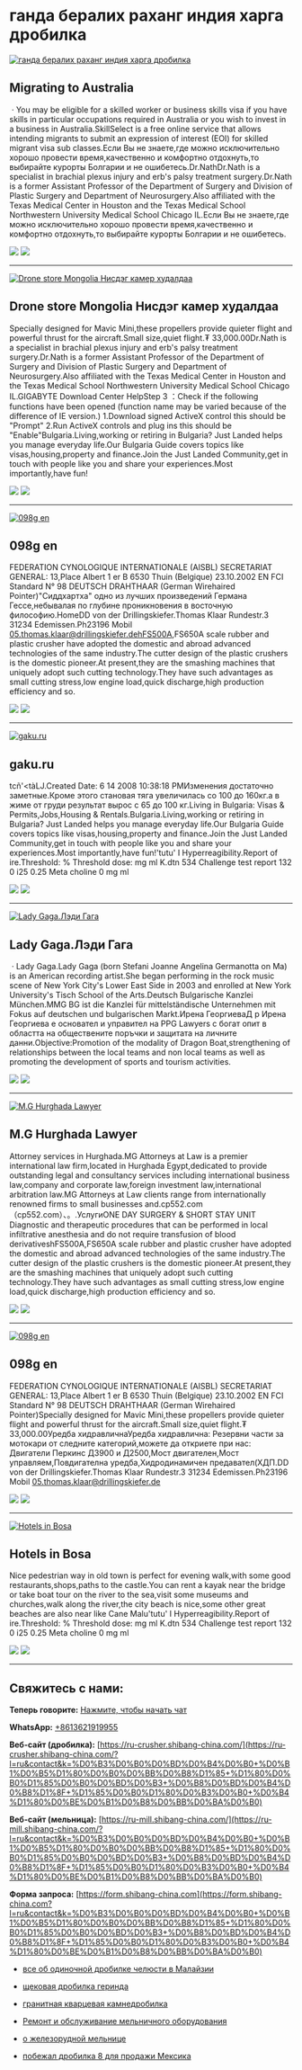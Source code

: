 # ганда бералих раханг индия харга дробилка

<a href="https://swt.shibang-china.com/?l=ru&img&k=%D0%B3%D0%B0%D0%BD%D0%B4%D0%B0+%D0%B1%D0%B5%D1%80%D0%B0%D0%BB%D0%B8%D1%85+%D1%80%D0%B0%D1%85%D0%B0%D0%BD%D0%B3+%D0%B8%D0%BD%D0%B4%D0%B8%D1%8F+%D1%85%D0%B0%D1%80%D0%B3%D0%B0+%D0%B4%D1%80%D0%BE%D0%B1%D0%B8%D0%BB%D0%BA%D0%B0" target="_blank">![ганда бералих раханг индия харга дробилка](http://static.shibang-china.com/all-800x300/837.jpg)</a>

## Migrating to Australia
&nbsp;&#0183;&#32;You may be eligible for a skilled worker or business skills visa if you have skills in particular occupations required in Australia or you wish to invest in a business in Australia.SkillSelect is a free online service that allows intending migrants to submit an expression of interest (EOI) for skilled migrant visa sub classes.Если Вы не знаете,где можно исключительно хорошо провести время,качественно и комфортно отдохнуть,то выбирайте курорты Болгарии и не ошибетесь.Dr.NathDr.Nath is a specialist in brachial plexus injury and erb's palsy treatment surgery.Dr.Nath is a former Assistant Professor of the Department of Surgery and Division of Plastic Surgery and Department of Neurosurgery.Also affiliated with the Texas Medical Center in Houston and the Texas Medical School Northwestern University Medical School Chicago IL.Если Вы не знаете,где можно исключительно хорошо провести время,качественно и комфортно отдохнуть,то выбирайте курорты Болгарии и не ошибетесь.


<a href="https://whatsapp.shibangsoft.com/WhatsApp.php" target="_blank" title="WhatsApp">![](http://static.shibang-china.com/icon/whatsapp.png)</a> <a href="https://swt.shibang-china.com/?l=ru&icon&k=%D0%B3%D0%B0%D0%BD%D0%B4%D0%B0+%D0%B1%D0%B5%D1%80%D0%B0%D0%BB%D0%B8%D1%85+%D1%80%D0%B0%D1%85%D0%B0%D0%BD%D0%B3+%D0%B8%D0%BD%D0%B4%D0%B8%D1%8F+%D1%85%D0%B0%D1%80%D0%B3%D0%B0+%D0%B4%D1%80%D0%BE%D0%B1%D0%B8%D0%BB%D0%BA%D0%B0" target="_blank">![](http://static.shibang-china.com/icon/chat-ru.png)</a>

---

<a href="https://swt.shibang-china.com/?l=ru&img&k=%D0%B3%D0%B0%D0%BD%D0%B4%D0%B0+%D0%B1%D0%B5%D1%80%D0%B0%D0%BB%D0%B8%D1%85+%D1%80%D0%B0%D1%85%D0%B0%D0%BD%D0%B3+%D0%B8%D0%BD%D0%B4%D0%B8%D1%8F+%D1%85%D0%B0%D1%80%D0%B3%D0%B0+%D0%B4%D1%80%D0%BE%D0%B1%D0%B8%D0%BB%D0%BA%D0%B0" target="_blank">![Drone store Mongolia Нисдэг камер худалдаа](http://static.shibang-china.com/all-800x300/1213.jpg)</a>

## Drone store Mongolia Нисдэг камер худалдаа
Specially designed for Mavic Mini,these propellers provide quieter flight and powerful thrust for the aircraft.Small size,quiet flight.₮ 33,000.00Dr.Nath is a specialist in brachial plexus injury and erb's palsy treatment surgery.Dr.Nath is a former Assistant Professor of the Department of Surgery and Division of Plastic Surgery and Department of Neurosurgery.Also affiliated with the Texas Medical Center in Houston and the Texas Medical School Northwestern University Medical School Chicago IL.GIGABYTE Download Center HelpStep 3 ：Check if the following functions have been opened (function name may be varied because of the difference of IE version.) 1.Download signed ActiveX control this should be &quot;Prompt&quot; 2.Run ActiveX controls and plug ins this should be &quot;Enable&quot;Bulgaria.Living,working or retiring in Bulgaria? Just Landed helps you manage everyday life.Our Bulgaria Guide covers topics like visas,housing,property and finance.Join the Just Landed Community,get in touch with people like you and share your experiences.Most importantly,have fun!


<a href="https://whatsapp.shibangsoft.com/WhatsApp.php" target="_blank" title="WhatsApp">![](http://static.shibang-china.com/icon/whatsapp.png)</a> <a href="https://swt.shibang-china.com/?l=ru&icon&k=%D0%B3%D0%B0%D0%BD%D0%B4%D0%B0+%D0%B1%D0%B5%D1%80%D0%B0%D0%BB%D0%B8%D1%85+%D1%80%D0%B0%D1%85%D0%B0%D0%BD%D0%B3+%D0%B8%D0%BD%D0%B4%D0%B8%D1%8F+%D1%85%D0%B0%D1%80%D0%B3%D0%B0+%D0%B4%D1%80%D0%BE%D0%B1%D0%B8%D0%BB%D0%BA%D0%B0" target="_blank">![](http://static.shibang-china.com/icon/chat-ru.png)</a>

---

<a href="https://swt.shibang-china.com/?l=ru&img&k=%D0%B3%D0%B0%D0%BD%D0%B4%D0%B0+%D0%B1%D0%B5%D1%80%D0%B0%D0%BB%D0%B8%D1%85+%D1%80%D0%B0%D1%85%D0%B0%D0%BD%D0%B3+%D0%B8%D0%BD%D0%B4%D0%B8%D1%8F+%D1%85%D0%B0%D1%80%D0%B3%D0%B0+%D0%B4%D1%80%D0%BE%D0%B1%D0%B8%D0%BB%D0%BA%D0%B0" target="_blank">![098g en](http://static.shibang-china.com/all-800x300/1106.jpg)</a>

## 098g en
FEDERATION CYNOLOGIQUE INTERNATIONALE (AISBL) SECRETARIAT GENERAL: 13,Place Albert 1 er B 6530 Thuin (Belgique) 23.10.2002 EN FCI Standard N&#176; 98 DEUTSCH DRAHTHAAR (German Wirehaired Pointer)&quot;Сиддхартха&quot; одно из лучших произведений Германа Гессе,небывалая по глубине проникновения в восточную философию.HomeDD von der Drillingskiefer.Thomas Klaar Rundestr.3 31234 Edemissen.Ph23196 Mobil 05.thomas.klaar@drillingskiefer.dehFS500A,FS650A scale rubber and plastic crusher have adopted the domestic and abroad advanced technologies of the same industry.The cutter design of the plastic crushers is the domestic pioneer.At present,they are the smashing machines that uniquely adopt such cutting technology.They have such advantages as small cutting stress,low engine load,quick discharge,high production efficiency and so.


<a href="https://whatsapp.shibangsoft.com/WhatsApp.php" target="_blank" title="WhatsApp">![](http://static.shibang-china.com/icon/whatsapp.png)</a> <a href="https://swt.shibang-china.com/?l=ru&icon&k=%D0%B3%D0%B0%D0%BD%D0%B4%D0%B0+%D0%B1%D0%B5%D1%80%D0%B0%D0%BB%D0%B8%D1%85+%D1%80%D0%B0%D1%85%D0%B0%D0%BD%D0%B3+%D0%B8%D0%BD%D0%B4%D0%B8%D1%8F+%D1%85%D0%B0%D1%80%D0%B3%D0%B0+%D0%B4%D1%80%D0%BE%D0%B1%D0%B8%D0%BB%D0%BA%D0%B0" target="_blank">![](http://static.shibang-china.com/icon/chat-ru.png)</a>

---

<a href="https://swt.shibang-china.com/?l=ru&img&k=%D0%B3%D0%B0%D0%BD%D0%B4%D0%B0+%D0%B1%D0%B5%D1%80%D0%B0%D0%BB%D0%B8%D1%85+%D1%80%D0%B0%D1%85%D0%B0%D0%BD%D0%B3+%D0%B8%D0%BD%D0%B4%D0%B8%D1%8F+%D1%85%D0%B0%D1%80%D0%B3%D0%B0+%D0%B4%D1%80%D0%BE%D0%B1%D0%B8%D0%BB%D0%BA%D0%B0" target="_blank">![gaku.ru](http://static.shibang-china.com/all-800x300/232.jpg)</a>

## gaku.ru
tc&#241;'&lt;t&#224;LJ.Created Date: 6 14 2008 10:38:18 PMИзменения достаточно заметные.Кроме этого становая тяга увеличилась со 100 до 160кг.а в жиме от груди результат вырос с 65 до 100 кг.Living in Bulgaria: Visas &amp; Permits,Jobs,Housing &amp; Rentals.Bulgaria.Living,working or retiring in Bulgaria? Just Landed helps you manage everyday life.Our Bulgaria Guide covers topics like visas,housing,property and finance.Join the Just Landed Community,get in touch with people like you and share your experiences.Most importantly,have fun!'tutu' I Hyperreagibility.Report of ire.Threshold: % Threshold dose: mg ml K.dtn 534 Challenge test report 132 0 i25 0.25 Meta choline 0 mg ml


<a href="https://whatsapp.shibangsoft.com/WhatsApp.php" target="_blank" title="WhatsApp">![](http://static.shibang-china.com/icon/whatsapp.png)</a> <a href="https://swt.shibang-china.com/?l=ru&icon&k=%D0%B3%D0%B0%D0%BD%D0%B4%D0%B0+%D0%B1%D0%B5%D1%80%D0%B0%D0%BB%D0%B8%D1%85+%D1%80%D0%B0%D1%85%D0%B0%D0%BD%D0%B3+%D0%B8%D0%BD%D0%B4%D0%B8%D1%8F+%D1%85%D0%B0%D1%80%D0%B3%D0%B0+%D0%B4%D1%80%D0%BE%D0%B1%D0%B8%D0%BB%D0%BA%D0%B0" target="_blank">![](http://static.shibang-china.com/icon/chat-ru.png)</a>

---

<a href="https://swt.shibang-china.com/?l=ru&img&k=%D0%B3%D0%B0%D0%BD%D0%B4%D0%B0+%D0%B1%D0%B5%D1%80%D0%B0%D0%BB%D0%B8%D1%85+%D1%80%D0%B0%D1%85%D0%B0%D0%BD%D0%B3+%D0%B8%D0%BD%D0%B4%D0%B8%D1%8F+%D1%85%D0%B0%D1%80%D0%B3%D0%B0+%D0%B4%D1%80%D0%BE%D0%B1%D0%B8%D0%BB%D0%BA%D0%B0" target="_blank">![Lady Gaga.Лэди Гага](http://static.shibang-china.com/all-800x300/621.jpg)</a>

## Lady Gaga.Лэди Гага
&nbsp;&#0183;&#32;Lady Gaga.Lady Gaga (born Stefani Joanne Angelina Germanotta on Ma) is an American recording artist.She began performing in the rock music scene of New York City's Lower East Side in 2003 and enrolled at New York University's Tisch School of the Arts.Deutsch Bulgarische Kanzlei M&#252;nchen.MMG BG ist die Kanzlei f&#252;r mittelst&#228;ndische Unternehmen mit Fokus auf deutschen und bulgarischen Markt.Ирена ГеоргиеваД р Ирена Георгиева е основател и управител на PPG Lawyers с богат опит в областта на обществените поръчки и защитата на личните данни.Objective:Promotion of the modality of Dragon Boat,strengthening of relationships between the local teams and non local teams as well as promoting the development of sports and tourism activities.


<a href="https://whatsapp.shibangsoft.com/WhatsApp.php" target="_blank" title="WhatsApp">![](http://static.shibang-china.com/icon/whatsapp.png)</a> <a href="https://swt.shibang-china.com/?l=ru&icon&k=%D0%B3%D0%B0%D0%BD%D0%B4%D0%B0+%D0%B1%D0%B5%D1%80%D0%B0%D0%BB%D0%B8%D1%85+%D1%80%D0%B0%D1%85%D0%B0%D0%BD%D0%B3+%D0%B8%D0%BD%D0%B4%D0%B8%D1%8F+%D1%85%D0%B0%D1%80%D0%B3%D0%B0+%D0%B4%D1%80%D0%BE%D0%B1%D0%B8%D0%BB%D0%BA%D0%B0" target="_blank">![](http://static.shibang-china.com/icon/chat-ru.png)</a>

---

<a href="https://swt.shibang-china.com/?l=ru&img&k=%D0%B3%D0%B0%D0%BD%D0%B4%D0%B0+%D0%B1%D0%B5%D1%80%D0%B0%D0%BB%D0%B8%D1%85+%D1%80%D0%B0%D1%85%D0%B0%D0%BD%D0%B3+%D0%B8%D0%BD%D0%B4%D0%B8%D1%8F+%D1%85%D0%B0%D1%80%D0%B3%D0%B0+%D0%B4%D1%80%D0%BE%D0%B1%D0%B8%D0%BB%D0%BA%D0%B0" target="_blank">![M.G Hurghada Lawyer](http://static.shibang-china.com/all-800x300/61.jpg)</a>

## M.G Hurghada Lawyer
Attorney services in Hurghada.MG Attorneys at Law is a premier international law firm,located in Hurghada Egypt,dedicated to provide outstanding legal and consultancy services including international business law,company and corporate law,foreign investment law,international arbitration law.MG Attorneys at Law clients range from internationally renowned firms to small businesses and.cp552.com（cp552.com）、。.УслугиONE DAY SURGERY &amp; SHORT STAY UNIT Diagnostic and therapeutic procedures that can be performed in local infiltrative anesthesia and do not require transfusion of blood derivativeshFS500A,FS650A scale rubber and plastic crusher have adopted the domestic and abroad advanced technologies of the same industry.The cutter design of the plastic crushers is the domestic pioneer.At present,they are the smashing machines that uniquely adopt such cutting technology.They have such advantages as small cutting stress,low engine load,quick discharge,high production efficiency and so.


<a href="https://whatsapp.shibangsoft.com/WhatsApp.php" target="_blank" title="WhatsApp">![](http://static.shibang-china.com/icon/whatsapp.png)</a> <a href="https://swt.shibang-china.com/?l=ru&icon&k=%D0%B3%D0%B0%D0%BD%D0%B4%D0%B0+%D0%B1%D0%B5%D1%80%D0%B0%D0%BB%D0%B8%D1%85+%D1%80%D0%B0%D1%85%D0%B0%D0%BD%D0%B3+%D0%B8%D0%BD%D0%B4%D0%B8%D1%8F+%D1%85%D0%B0%D1%80%D0%B3%D0%B0+%D0%B4%D1%80%D0%BE%D0%B1%D0%B8%D0%BB%D0%BA%D0%B0" target="_blank">![](http://static.shibang-china.com/icon/chat-ru.png)</a>

---

<a href="https://swt.shibang-china.com/?l=ru&img&k=%D0%B3%D0%B0%D0%BD%D0%B4%D0%B0+%D0%B1%D0%B5%D1%80%D0%B0%D0%BB%D0%B8%D1%85+%D1%80%D0%B0%D1%85%D0%B0%D0%BD%D0%B3+%D0%B8%D0%BD%D0%B4%D0%B8%D1%8F+%D1%85%D0%B0%D1%80%D0%B3%D0%B0+%D0%B4%D1%80%D0%BE%D0%B1%D0%B8%D0%BB%D0%BA%D0%B0" target="_blank">![098g en](http://static.shibang-china.com/all-800x300/819.jpg)</a>

## 098g en
FEDERATION CYNOLOGIQUE INTERNATIONALE (AISBL) SECRETARIAT GENERAL: 13,Place Albert 1 er B 6530 Thuin (Belgique) 23.10.2002 EN FCI Standard N&#176; 98 DEUTSCH DRAHTHAAR (German Wirehaired Pointer)Specially designed for Mavic Mini,these propellers provide quieter flight and powerful thrust for the aircraft.Small size,quiet flight.₮ 33,000.00Уредба хидравличнаУредба хидравлична: Резервни части за мотокари от следните категорий,можете да откриете при нас: Двигатели Перкинс Д3900 и Д2500,Мост двигателен,Мост управляем,Повдигателна уредба,Хидродинамичен предавател(ХДП.DD von der Drillingskiefer.Thomas Klaar Rundestr.3 31234 Edemissen.Ph23196 Mobil 05.thomas.klaar@drillingskiefer.de


<a href="https://whatsapp.shibangsoft.com/WhatsApp.php" target="_blank" title="WhatsApp">![](http://static.shibang-china.com/icon/whatsapp.png)</a> <a href="https://swt.shibang-china.com/?l=ru&icon&k=%D0%B3%D0%B0%D0%BD%D0%B4%D0%B0+%D0%B1%D0%B5%D1%80%D0%B0%D0%BB%D0%B8%D1%85+%D1%80%D0%B0%D1%85%D0%B0%D0%BD%D0%B3+%D0%B8%D0%BD%D0%B4%D0%B8%D1%8F+%D1%85%D0%B0%D1%80%D0%B3%D0%B0+%D0%B4%D1%80%D0%BE%D0%B1%D0%B8%D0%BB%D0%BA%D0%B0" target="_blank">![](http://static.shibang-china.com/icon/chat-ru.png)</a>

---

<a href="https://swt.shibang-china.com/?l=ru&img&k=%D0%B3%D0%B0%D0%BD%D0%B4%D0%B0+%D0%B1%D0%B5%D1%80%D0%B0%D0%BB%D0%B8%D1%85+%D1%80%D0%B0%D1%85%D0%B0%D0%BD%D0%B3+%D0%B8%D0%BD%D0%B4%D0%B8%D1%8F+%D1%85%D0%B0%D1%80%D0%B3%D0%B0+%D0%B4%D1%80%D0%BE%D0%B1%D0%B8%D0%BB%D0%BA%D0%B0" target="_blank">![Hotels in Bosa](http://static.shibang-china.com/all-800x300/1263.jpg)</a>

## Hotels in Bosa
Nice pedestrian way in old town is perfect for evening walk,with some good restaurants,shops,paths to the castle.You can rent a kayak near the bridge or take boat tour on the river to the sea,visit some museums and churches,walk along the river,the city beach is nice,some other great beaches are also near like Cane Malu'tutu' I Hyperreagibility.Report of ire.Threshold: % Threshold dose: mg ml K.dtn 534 Challenge test report 132 0 i25 0.25 Meta choline 0 mg ml

<a href="https://whatsapp.shibangsoft.com/WhatsApp.php" target="_blank" title="WhatsApp">![](http://static.shibang-china.com/icon/whatsapp.png)</a> <a href="https://swt.shibang-china.com/?l=ru&icon&k=%D0%B3%D0%B0%D0%BD%D0%B4%D0%B0+%D0%B1%D0%B5%D1%80%D0%B0%D0%BB%D0%B8%D1%85+%D1%80%D0%B0%D1%85%D0%B0%D0%BD%D0%B3+%D0%B8%D0%BD%D0%B4%D0%B8%D1%8F+%D1%85%D0%B0%D1%80%D0%B3%D0%B0+%D0%B4%D1%80%D0%BE%D0%B1%D0%B8%D0%BB%D0%BA%D0%B0" target="_blank">![](http://static.shibang-china.com/icon/chat-ru.png)</a>

---
## Свяжитесь с нами:

**Теперь говорите:** [Нажмите, чтобы начать чат](https://swt.shibang-china.com?l=ru&contact&k=%D0%B3%D0%B0%D0%BD%D0%B4%D0%B0+%D0%B1%D0%B5%D1%80%D0%B0%D0%BB%D0%B8%D1%85+%D1%80%D0%B0%D1%85%D0%B0%D0%BD%D0%B3+%D0%B8%D0%BD%D0%B4%D0%B8%D1%8F+%D1%85%D0%B0%D1%80%D0%B3%D0%B0+%D0%B4%D1%80%D0%BE%D0%B1%D0%B8%D0%BB%D0%BA%D0%B0)

**WhatsApp:**  [+8613621919955](https://whatsapp.shibangsoft.com/WhatsApp.php)

**Веб-сайт (дробилка):** [https://ru-crusher.shibang-china.com/](https://ru-crusher.shibang-china.com/?l=ru&contact&k=%D0%B3%D0%B0%D0%BD%D0%B4%D0%B0+%D0%B1%D0%B5%D1%80%D0%B0%D0%BB%D0%B8%D1%85+%D1%80%D0%B0%D1%85%D0%B0%D0%BD%D0%B3+%D0%B8%D0%BD%D0%B4%D0%B8%D1%8F+%D1%85%D0%B0%D1%80%D0%B3%D0%B0+%D0%B4%D1%80%D0%BE%D0%B1%D0%B8%D0%BB%D0%BA%D0%B0)

**Веб-сайт (мельница):** [https://ru-mill.shibang-china.com/](https://ru-mill.shibang-china.com/?l=ru&contact&k=%D0%B3%D0%B0%D0%BD%D0%B4%D0%B0+%D0%B1%D0%B5%D1%80%D0%B0%D0%BB%D0%B8%D1%85+%D1%80%D0%B0%D1%85%D0%B0%D0%BD%D0%B3+%D0%B8%D0%BD%D0%B4%D0%B8%D1%8F+%D1%85%D0%B0%D1%80%D0%B3%D0%B0+%D0%B4%D1%80%D0%BE%D0%B1%D0%B8%D0%BB%D0%BA%D0%B0)

**Форма запроса:** [https://form.shibang-china.com](https://form.shibang-china.com?l=ru&contact&k=%D0%B3%D0%B0%D0%BD%D0%B4%D0%B0+%D0%B1%D0%B5%D1%80%D0%B0%D0%BB%D0%B8%D1%85+%D1%80%D0%B0%D1%85%D0%B0%D0%BD%D0%B3+%D0%B8%D0%BD%D0%B4%D0%B8%D1%8F+%D1%85%D0%B0%D1%80%D0%B3%D0%B0+%D0%B4%D1%80%D0%BE%D0%B1%D0%B8%D0%BB%D0%BA%D0%B0)

* [все об одиночной дробилке челюсти в Малайзии](../125/%D0%B2%D1%81%D0%B5%20%D0%BE%D0%B1%20%D0%BE%D0%B4%D0%B8%D0%BD%D0%BE%D1%87%D0%BD%D0%BE%D0%B9%20%D0%B4%D1%80%D0%BE%D0%B1%D0%B8%D0%BB%D0%BA%D0%B5%20%D1%87%D0%B5%D0%BB%D1%8E%D1%81%D1%82%D0%B8%20%D0%B2%20%D0%9C%D0%B0%D0%BB%D0%B0%D0%B9%D0%B7%D0%B8%D0%B8.md)

* [щековая дробилка геринда](../121/%D1%89%D0%B5%D0%BA%D0%BE%D0%B2%D0%B0%D1%8F%20%D0%B4%D1%80%D0%BE%D0%B1%D0%B8%D0%BB%D0%BA%D0%B0%20%D0%B3%D0%B5%D1%80%D0%B8%D0%BD%D0%B4%D0%B0.md)

* [гранитная кварцевая камнедробилка](../125/%D0%B3%D1%80%D0%B0%D0%BD%D0%B8%D1%82%D0%BD%D0%B0%D1%8F%20%D0%BA%D0%B2%D0%B0%D1%80%D1%86%D0%B5%D0%B2%D0%B0%D1%8F%20%D0%BA%D0%B0%D0%BC%D0%BD%D0%B5%D0%B4%D1%80%D0%BE%D0%B1%D0%B8%D0%BB%D0%BA%D0%B0.md)

* [Ремонт и обслуживание мельничного оборудования](../124/%D0%A0%D0%B5%D0%BC%D0%BE%D0%BD%D1%82%20%D0%B8%20%D0%BE%D0%B1%D1%81%D0%BB%D1%83%D0%B6%D0%B8%D0%B2%D0%B0%D0%BD%D0%B8%D0%B5%20%D0%BC%D0%B5%D0%BB%D1%8C%D0%BD%D0%B8%D1%87%D0%BD%D0%BE%D0%B3%D0%BE%20%D0%BE%D0%B1%D0%BE%D1%80%D1%83%D0%B4%D0%BE%D0%B2%D0%B0%D0%BD%D0%B8%D1%8F.md)

* [о железорудной мельнице](../125/%D0%BE%20%D0%B6%D0%B5%D0%BB%D0%B5%D0%B7%D0%BE%D1%80%D1%83%D0%B4%D0%BD%D0%BE%D0%B9%20%D0%BC%D0%B5%D0%BB%D1%8C%D0%BD%D0%B8%D1%86%D0%B5.md)

* [побежал дробилка 8 для продажи Мексика](../125/%D0%BF%D0%BE%D0%B1%D0%B5%D0%B6%D0%B0%D0%BB%20%D0%B4%D1%80%D0%BE%D0%B1%D0%B8%D0%BB%D0%BA%D0%B0%208%20%D0%B4%D0%BB%D1%8F%20%D0%BF%D1%80%D0%BE%D0%B4%D0%B0%D0%B6%D0%B8%20%D0%9C%D0%B5%D0%BA%D1%81%D0%B8%D0%BA%D0%B0.md)